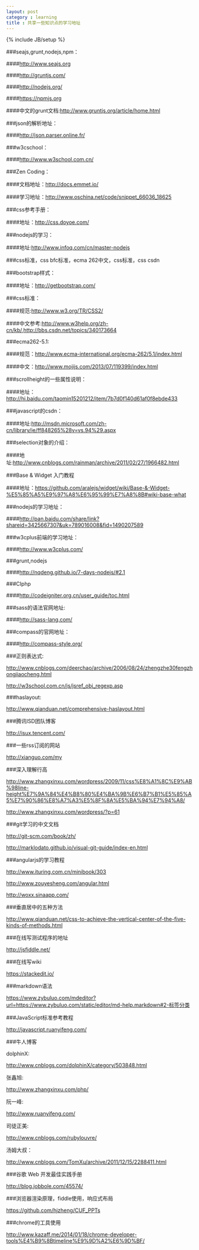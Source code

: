 ```yaml
---
layout: post
category : learning
title : 共享一些知识点的学习地址
---
```

{% include JB/setup %}

###seajs,grunt,nodejs,npm：

####<http://www.seajs.org>

####<http://gruntjs.com/>

####<http://nodejs.org/>

####<https://npmjs.org>

####中文的grunt文档:<http://www.gruntjs.org/article/home.html>

###json的解析地址：

####<http://json.parser.online.fr/>

###w3cschool：

####<http://www.w3school.com.cn/>

###Zen Coding：

####文档地址：<http://docs.emmet.io/>

####学习地址：<http://www.oschina.net/code/snippet_66036_18625>

###css参考手册：

####地址：<http://css.doyoe.com/>

###nodejs的学习：

####地址:<http://www.infoq.com/cn/master-nodejs>

###css标准，css bfc标准，ecma 262中文，css标准，css csdn

###bootstrap样式：

####地址：<http://getbootstrap.com/>

###css标准：

####规范:<http://www.w3.org/TR/CSS2/>

####中文参考:<http://www.w3help.org/zh-cn/kb/>,<http://bbs.csdn.net/topics/340173664>

###ecma262-5.1:

####规范：<http://www.ecma-international.org/ecma-262/5.1/index.html>

####中文：<http://www.mojijs.com/2013/07/119399/index.html>

###scrollheight的一些属性说明：

####地址：<http://hi.baidu.com/taomin15201212/item/7b7d0f140d61af0f8ebde433>

###javascript的csdn：

####地址:<http://msdn.microsoft.com/zh-cn/library/ie/ff848265%28v=vs.94%29.aspx>

###selection对象的介绍：

####地址:<http://www.cnblogs.com/rainman/archive/2011/02/27/1966482.html>

###Base & Widget 入门教程

####地址：<https://github.com/aralejs/widget/wiki/Base-&-Widget-%E5%85%A5%E9%97%A8%E6%95%99%E7%A8%8B#wiki-base-what>

###nodejs的学习地址：

####<http://pan.baidu.com/share/link?shareid=3425667307&uk=789016008&fid=1490207589>

###w3cplus前端的学习地址：

####<http://www.w3cplus.com/>

###grunt,nodejs

####<http://nqdeng.github.io/7-days-nodejs/#2.1>

###CIphp

####<http://codeigniter.org.cn/user_guide/toc.html>

###sass的语法官网地址:

####<http://sass-lang.com/>

###compass的官网地址：

####<http://compass-style.org/>

###正则表达式:

<http://www.cnblogs.com/deerchao/archive/2006/08/24/zhengzhe30fengzhongjiaocheng.html>

<http://w3school.com.cn/js/jsref_obj_regexp.asp>

###haslayout:

<http://www.qianduan.net/comprehensive-haslayout.html>

###腾讯ISD团队博客

<http://isux.tencent.com/>

###一些rss订阅的网站

<http://xianguo.com/my>

###深入理解行高

<http://www.zhangxinxu.com/wordpress/2009/11/css%E8%A1%8C%E9%AB%98line-height%E7%9A%84%E4%B8%80%E4%BA%9B%E6%B7%B1%E5%85%A5%E7%90%86%E8%A7%A3%E5%8F%8A%E5%BA%94%E7%94%A8/>

<http://www.zhangxinxu.com/wordpress/?p=61>

###git学习的中文文档

<http://git-scm.com/book/zh/>

<http://marklodato.github.io/visual-git-guide/index-en.html>

###angularjs的学习教程

<http://www.ituring.com.cn/minibook/303>

<http://www.zouyesheng.com/angular.html>

<http://woxx.sinaapp.com/>

###垂直居中的五种方法

<http://www.qianduan.net/css-to-achieve-the-vertical-center-of-the-five-kinds-of-methods.html>

###在线写测试程序的地址

<http://jsfiddle.net/>

###在线写wiki

<https://stackedit.io/>

###markdown语法

<https://www.zybuluo.com/mdeditor?url=https://www.zybuluo.com/static/editor/md-help.markdown#2-标签分类>

###JavaScript标准参考教程

<http://javascript.ruanyifeng.com/>

###牛人博客

dolphinX:

<http://www.cnblogs.com/dolphinX/category/503848.html>

张鑫旭:

<http://www.zhangxinxu.com/php/>

阮一峰:

<http://www.ruanyifeng.com/>

司徒正美:

<http://www.cnblogs.com/rubylouvre/>

汤姆大叔：

<http://www.cnblogs.com/TomXu/archive/2011/12/15/2288411.html>

###谷歌 Web 开发最佳实践手册

<http://blog.jobbole.com/45574/>

###浏览器渲染原理，fiddle使用，响应式布局

<https://github.com/hjzheng/CUF_PPTs>

###chrome的工具使用

<http://www.kazaff.me/2014/01/18/chrome-developer-tools%E4%B9%8Btimeline%E9%9D%A2%E6%9D%BF/>




















